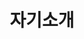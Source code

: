 ---
title: 자기소개
type: landing
draft: false
summary: "전북대학교 컴퓨터공학부 재학 중 | 웹서비스 개발 관심 | AI 기술로 서비스 런칭 목표"
sections:
  - block: markdown
    content:
      title: 자기소개
      text: |
        안녕하세요, 전북대학교 컴퓨터공학부 재학 중인 **엄상훈**입니다.  
        사용자 문제를 해결하는 **웹서비스 개발**에 큰 관심이 있으며,  
        **AI 기술을 실용적으로 접목하여 실제로 배포·운영되는 서비스**를 런칭하는 것을 목표로 하고 있습니다.

        - 관심 분야: 웹 프론트엔드/백엔드, 추천·분류 등 AI 응용  
        - 목표: 학부 프로젝트와 개인 사이드프로젝트를 통해 **AI 기반 웹서비스**를 런칭

  - block: contact
    content:
      title: 찾아오시는 길
      address:
        street: "전북대학교 공과대학 7호관 626호"
        city: "전주시"
        region: "전라북도"
        postcode: "54896"
        country: "대한민국"
        country_code: "KR"
      coordinates:
        latitude: 35.84601324617979
        longitude: 127.13444961966684
      autolink: true
      contact_links: []
    design:
      columns: "1"
---